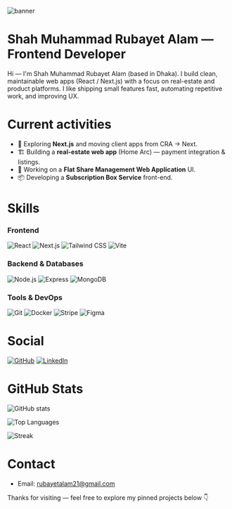 ![banner](https://i.ibb.co.com/BdyNkzT/Navy-Blue-Geometric-Technology-Linked-In-Banner.png) <!-- replace with banner image (recommended ~1200x300) -->

# Shah Muhammad Rubayet Alam — Frontend Developer

Hi — I'm Shah Muhammad Rubayet Alam (based in Dhaka). I build clean, maintainable web apps (React / Next.js) with a focus on real-estate and product platforms. I like shipping small features fast, automating repetitive work, and improving UX.

# Current activities
- 🚀 Exploring **Next.js** and moving client apps from CRA → Next.
- 🏗 Building a **real-estate web app** (Home Arc) — payment integration & listings.
- 🧭 Working on a **Flat Share Management Web Application** UI.
- 📦 Developing a **Subscription Box Service** front-end.

# Skills

### Frontend
![React](https://img.shields.io/badge/-React-20232A?logo=react&logoColor=61DAFB) 
![Next.js](https://img.shields.io/badge/-Next.js-000000?logo=next.js&logoColor=white)
![Tailwind CSS](https://img.shields.io/badge/-Tailwind_CSS-06B6D4?logo=tailwindcss&logoColor=white)
![Vite](https://img.shields.io/badge/-Vite-646CFF?logo=vite&logoColor=white)

### Backend & Databases
![Node.js](https://img.shields.io/badge/-Node.js-339933?logo=node.js&logoColor=white)
![Express](https://img.shields.io/badge/-Express-000000?logo=express&logoColor=white)
![MongoDB](https://img.shields.io/badge/-MongoDB-47A248?logo=mongodb&logoColor=white)

### Tools & DevOps
![Git](https://img.shields.io/badge/-Git-F05032?logo=git&logoColor=white)
![Docker](https://img.shields.io/badge/-Docker-2496ED?logo=docker&logoColor=white)
![Stripe](https://img.shields.io/badge/-Stripe-635BFF?logo=stripe&logoColor=white)
![Figma](https://img.shields.io/badge/-Figma-F24E1E?logo=figma&logoColor=white)

# Social
[![GitHub](https://img.shields.io/badge/GitHub-@rubayetalam21-181717?logo=github&logoColor=white)](https://github.com/rubayetalam21)
[![LinkedIn](https://img.shields.io/badge/LinkedIn-Connect-blue?logo=linkedin)](https://linkedin.com/in/smrubayetalam)


# GitHub Stats

![GitHub stats](https://github-readme-stats.vercel.app/api?username=rubayetalam21&show_icons=true&count_private=true&theme=default)

![Top Languages](https://github-readme-stats.vercel.app/api/top-langs?username=rubayetalam21&layout=compact&theme=default)

![Streak](https://github-readme-streak-stats.herokuapp.com?user=rubayetalam21&theme=default)


# Contact
- Email: rubayetalam21@gmail.com


<!-- small footer -->
Thanks for visiting — feel free to explore my pinned projects below 👇
